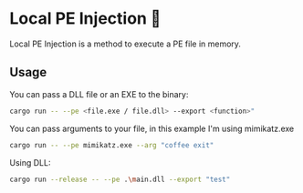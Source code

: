 # Local PE Injection 🦀

Local PE Injection is a method to execute a PE file in memory.

## Usage 

You can pass a DLL file or an EXE to the binary:
```sh
cargo run -- --pe <file.exe / file.dll> --export <function>"
```

You can pass arguments to your file, in this example I'm using mimikatz.exe
```sh
cargo run -- --pe mimikatz.exe --arg "coffee exit"
```
Using DLL:
```sh
cargo run --release -- --pe .\main.dll --export "test"
```
